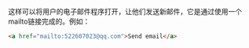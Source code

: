 这样可以将用户的电子邮件程序打开，让他们发送新邮件，它是通过使用一个mailto链接完成的。例如：  

```html
<a href="mailto:522607023@qq.com">Send email</a>
```